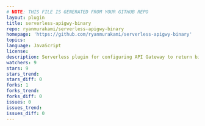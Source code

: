 ```yaml
---
# NOTE: THIS FILE IS GENERATED FROM YOUR GITHUB REPO
layout: plugin
title: serverless-apigwy-binary
repo: ryanmurakami/serverless-apigwy-binary
homepage: 'https://github.com/ryanmurakami/serverless-apigwy-binary'
topics: 
language: JavaScript
license: 
description: Serverless plugin for configuring API Gateway to return binary responses
watchers: 9
stars: 9
stars_trend: 
stars_diff: 0
forks: 1
forks_trend: 
forks_diff: 0
issues: 0
issues_trend: 
issues_diff: 0
---
```

